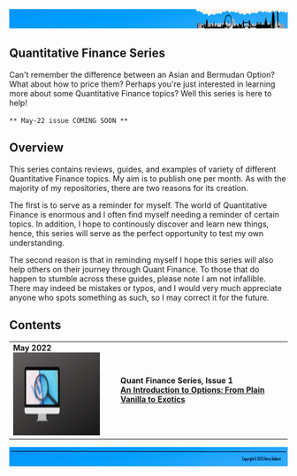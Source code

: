<td>
<img src="images/Header2.png" style="width:1275px;height:35px">
</td>

## Quantitative Finance Series

Can't remember the difference between an Asian and Bermudan Option? What about how to price them? Perhaps you're just interested in learning more about some Quantitative Finance topics? Well this series is here to help!

`** May-22 issue COMING SOON **`

## Overview

This series contains reviews, guides, and examples of variety of different Quantitative Finance topics. My aim is to publish one per month. As with the majority of my repositories, there are two reasons for its creation.

The first is to serve as a reminder for myself. The world of Quantitative Finance is enormous and I often find myself needing a reminder of certain topics. In addition, I hope to continously discover and learn new things, hence, this series will serve as the perfect opportunity to test my own understanding. 

The second reason is that in reminding myself I hope this series will also help others on their journey through Quant Finance. To those that do happen to stumble across these guides, please note I am not infallible. There may indeed be mistakes or typos, and I would very much appreciate anyone who spots something as such, so I may correct it for the future.

## Contents
  <table>
  <tbody>

  <tr class="odd">
  <td> <b>May 2022<b> <br>
  <img src="images/Quant.png" style="width:2.13889in;height:1.55726in" /></td>
  <td><ul>
  <b>Quant Finance Series, Issue 1<b> <br>
  <a href="weblink.here">An Introduction to Options: From Plain Vanilla to Exotics</a>
  </ul></td>
  </tr>

  </tbody>
  </table>

    
<td>
<img src="images/Footer2.png" style="width:1275px;height:35px">
</td>
